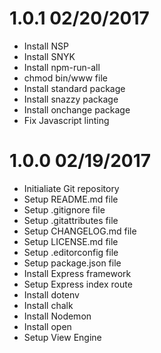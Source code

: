 # 1.0.1 02/20/2017 

* Install NSP
* Install SNYK
* Install npm-run-all
* chmod bin/www file
* Install standard package
* Install snazzy package
* Install onchange package
* Fix Javascript linting



# 1.0.0 02/19/2017

* Initialiate Git repository
* Setup README.md file
* Setup .gitignore file
* Setup .gitattributes file
* Setup CHANGELOG.md file
* Setup LICENSE.md file
* Setup .editorconfig file
* Setup package.json file
* Install Express framework
* Setup Express index route
* Install dotenv
* Install chalk
* Install Nodemon
* Install open
* Setup View Engine
